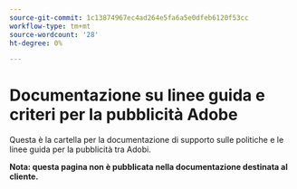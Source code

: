 ```yaml
---
source-git-commit: 1c13874967ec4ad264e5fa6a5e0dfeb6120f53cc
workflow-type: tm+mt
source-wordcount: '28'
ht-degree: 0%

---
```

# Documentazione su linee guida e criteri per la pubblicità Adobe

Questa è la cartella per la documentazione di supporto sulle politiche e le linee guida per la pubblicità tra Adobi.

**Nota: questa pagina non è pubblicata nella documentazione destinata al cliente.**
